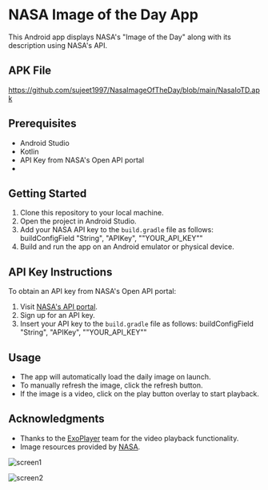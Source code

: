 # NASA Image of the Day App

This Android app displays NASA's "Image of the Day" along with its description using NASA's API.

## APK File 
https://github.com/sujeet1997/NasaImageOfTheDay/blob/main/NasaIoTD.apk

## Prerequisites

- Android Studio
- Kotlin
- API Key from NASA's Open API portal
- 
## Getting Started

1. Clone this repository to your local machine.
2. Open the project in Android Studio.
3. Add your NASA API key to the `build.gradle` file as follows:
   buildConfigField "String", "APIKey", "\"YOUR_API_KEY\""
4. Build and run the app on an Android emulator or physical device.

## API Key Instructions

To obtain an API key from NASA's Open API portal:

1. Visit [NASA's API portal](https://api.nasa.gov).
2. Sign up for an API key.
3. Insert your API key to the `build.gradle` file as follows:
   buildConfigField "String", "APIKey", "\"YOUR_API_KEY\""

## Usage

- The app will automatically load the daily image on launch.
- To manually refresh the image, click the refresh button.
- If the image is a video, click on the play button overlay to start playback.

## Acknowledgments

- Thanks to the [ExoPlayer](https://github.com/google/ExoPlayer) team for the video playback functionality.
- Image resources provided by [NASA](https://www.nasa.gov).


![screen1](https://github.com/sujeet1997/NasaImageOfTheDay/assets/81901334/5707e3b0-b9b5-4329-8b0a-f98322992140)


![screen2](https://github.com/sujeet1997/NasaImageOfTheDay/assets/81901334/f6f52661-7431-447e-bd05-c85eeb9aa373)

